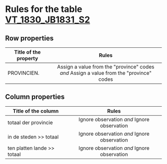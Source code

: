 # Rules for the table [VT_1830_JB1831_S2](https://github.com/cgueret/DataDump/blob/master/xls-marked/VT_1830_JB1831_S2_marked.xls?raw=true)
## Row properties
| Title of the property | Rules |
| --------------------- |:-----:|
| PROVINCIEN. | Assign a value from the "province" codes *and* Assign a value from the "province" codes |
## Column properties
| Title of the column | Rules |
| --------------------- |:-----:|
| totaal der provincie | Ignore observation *and* Ignore observation |
| in de steden >> totaal | Ignore observation *and* Ignore observation |
| ten platten lande >> totaal | Ignore observation *and* Ignore observation |
